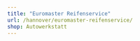 ```yaml
---
title: "Euromaster Reifenservice"
url: /hannover/euromaster-reifenservice/
shop: Autowerkstatt
---
```

